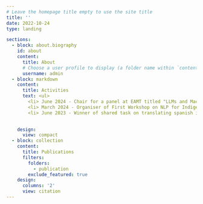 ```yaml
---
# Leave the homepage title empty to use the site title
title: ''
date: 2022-10-24
type: landing

sections:
  - block: about.biography
    id: about
    content:
      title: About
      # Choose a user profile to display (a folder name within `content/authors/`)
      username: admin
  - block: markdown
    content:
      title: Activities
      text: <ul>
        <li> June 2024 - Chair for a panel at EAMT titled "LLMs and Machine Translation for Low-Resource Languages Bridging Gaps or Widening Divides?" 
        <li> March 2024 - Organiser of First Workshop on NLP for Indigenous Languages of Lusophone Countries, co-located with PROPOR 2024 
        <li> June 2023 - Winner of shared task on translating spanish into Indigenous languages, AmericasNLP 
        

    design:
      view: compact
  - block: collection
    content:
      title: Publications
      filters:
        folders:
          - publication
        exclude_featured: true
    design:
      columns: '2'
      view: citation
---
```

